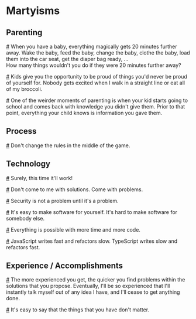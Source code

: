 # Martyisms

## Parenting

<a href="#20-minutes" id="20-minutes">#</a> When you have a baby, everything magically gets 20 minutes further away. Wake the baby, feed the baby, change the baby, clothe the baby, load them into the car seat, get the diaper bag ready, ...  
How many things wouldn't you do if they were 20 minutes further away?

<a href="#im-not-drunk" id="im-not-drunk">#</a> Kids give you the opportunity to be proud of things you'd never be proud of yourself for. Nobody gets excited when I walk in a straight line or eat all of my broccoli.

<a href="#kids-learn-things" id="kids-learn-things">#</a> One of the weirder moments of parenting is when your kid starts going to school and comes back with knowledge you didn't give them. Prior to that point, everything your child knows is information you gave them.

## Process

<a href="#new-rules" id="new-rules">#</a> Don't change the rules in the middle of the game.

## Technology

<a href="#surely-this-time" id="surely-this-time">#</a> Surely, this time it'll work!

<a href="#no-solutions" id="no-solutions">#</a> Don't come to me with solutions. Come with problems.

<a href="#security" id="security">#</a> Security is not a problem until it's a problem.

<a href="#shared-software" id="shared-software">#</a> It's easy to make software for yourself. It's hard to make software for somebody else.

<a href="#more-time-more-code" id="more-time-more-code">#</a> Everything is possible with more time and more code.

<a href="#js-ts" id="js-ts">#</a> JavaScript writes fast and refactors slow. TypeScript writes slow and refactors fast.

## Experience / Accomplishments

<a href="#experienced-enough-to-get-nothing-done" id="experienced-enough-to-get-nothing-done">#</a> The more experienced you get, the quicker you find problems within the solutions that you propose. Eventually, I'll be so experienced that I'll instantly talk myself out of any idea I have, and I'll cease to get anything done.

<a href="#things-that-dont-matter" id="things-that-dont-matter">#</a> It's easy to say that the things that you have don't matter.
